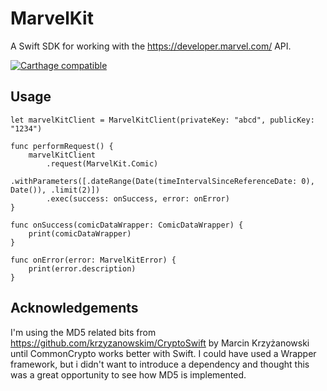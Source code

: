 # MarvelKit

A Swift SDK for working with the https://developer.marvel.com/ API.

[![Carthage compatible](https://img.shields.io/badge/Carthage-compatible-4BC51D.svg?style=flat)](https://github.com/Carthage/Carthage)

## Usage

    let marvelKitClient = MarvelKitClient(privateKey: "abcd", publicKey: "1234")
    
    func performRequest() {
        marvelKitClient
            .request(MarvelKit.Comic)
            .withParameters([.dateRange(Date(timeIntervalSinceReferenceDate: 0), Date()), .limit(2)])
            .exec(success: onSuccess, error: onError)
    }

    func onSuccess(comicDataWrapper: ComicDataWrapper) {
        print(comicDataWrapper)
    }

    func onError(error: MarvelKitError) {
        print(error.description)
    }

## Acknowledgements

I'm using the MD5 related bits from https://github.com/krzyzanowskim/CryptoSwift by Marcin Krzyżanowski until CommonCrypto works better with Swift. I could have used a Wrapper framework, but i didn't want to introduce a dependency and thought this was a great opportunity to see how MD5 is implemented.

